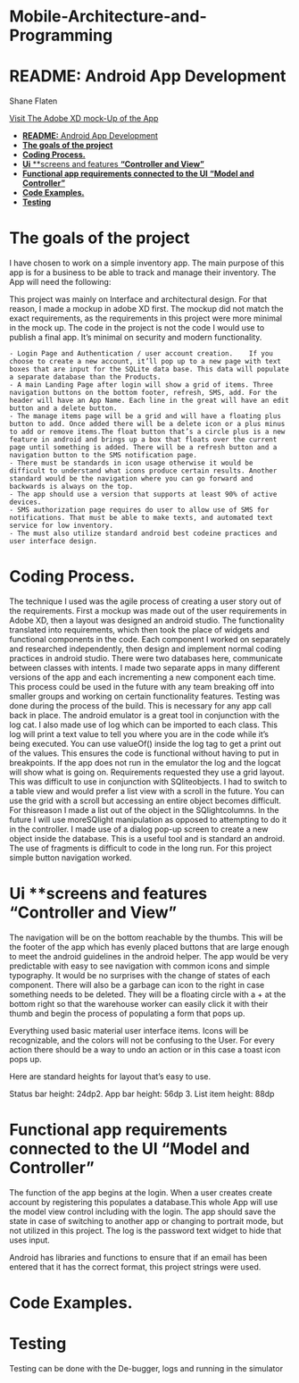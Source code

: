 # Mobile-Architecture-and-Programming


<!doctype html>
<html>
<head>
	<meta charset="UTF-8">
	<title>Simple_Android_App_SFlaten</title>
</head>
<body>
<h1 id="readme-android-app-development"><strong>README:</strong> Android App Development</h1>

<p>Shane Flaten</p><div class="TOC">

<a href="https://xd.adobe.com/view/c027b130-89e6-4091-af05-179d0a8e41f6-9574/">Visit The Adobe XD mock-Up of the App </a>	

<ul>
<li><a href="#readme-android-app-development"><strong>README:</strong> Android App Development</a></li>
<li><a href="#the-goals-of-the-project"><strong>The goals of the project</strong></a></li>
<li><a href="#coding-process"><strong>Coding Process.</strong></a></li>
<li><a href="#ui-screens-and-features-controller-and-view"><strong>Ui</strong> **screens and features <strong>“Controller and View”</strong></a></li>
<li><a href="#functional-app-requirements-connected-to-the-ui-model-and-controller"><strong>Functional app requirements connected to the UI</strong> <strong>“Model and Controller”</strong></a></li>
<li><a href="#code-examples"><strong>Code Examples.</strong></a></li>
<li><a href="#testing"><strong>Testing</strong></a></li>
</ul>
</div>

<h1 id="the-goals-of-the-project"><strong>The goals of the project</strong></h1>

<p>I have chosen to work on a simple inventory app. The main purpose of this app is for a business to be able to track and manage their inventory. The App will need the following:</p>

<p>This project was mainly on Interface and architectural design. For that reason, I made a mockup in adobe XD first. The mockup did not match the exact requirements, as the requirements in this project were more minimal in the mock up. The code in the project is not the code I would use to publish a final app. It’s minimal on security and modern functionality.</p>

<pre><code>- Login Page and Authentication / user account creation.    If you choose to create a new account, it’ll pop up to a new page with text boxes that are input for the SQLite data base. This data will populate a separate database than the Products.
- A main Landing Page after login will show a grid of items. Three navigation buttons on the bottom footer, refresh, SMS, add. For the header will have an App Name. Each line in the great will have an edit button and a delete button.
- The manage items page will be a grid and will have a floating plus button to add. Once added there will be a delete icon or a plus minus to add or remove items.The float button that’s a circle plus is a new feature in android and brings up a box that floats over the current page until something is added. There will be a refresh button and a navigation button to the SMS notification page.
- There must be standards in icon usage otherwise it would be difficult to understand what icons produce certain results. Another standard would be the navigation where you can go forward and backwards is always on the top.
- The app should use a version that supports at least 90% of active devices. 
- SMS authorization page requires do user to allow use of SMS for notifications. That must be able to make texts, and automated text service for low inventory.
- The must also utilize standard android best codeine practices and user interface design.
</code></pre>

<h1 id="coding-process"><strong>Coding Process.</strong></h1>

<p>The technique I used was the agile process of creating a user story out of the requirements. First a mockup was made out of the user requirements in Adobe XD, then a layout was designed an android studio. The functionality translated into requirements, which then took the place of widgets and functional components in the code. Each component I worked on separately and researched independently, then design and implement normal coding practices in android studio. There were two databases here, communicate between classes with intents. I made two separate apps in many different versions of the app and each incrementing a new component each time. This process could be used in the future with any team breaking off into smaller groups and working on certain functionality features. Testing was done during the process of the build. This is necessary for any app call back in place. The android emulator is a great tool in conjunction with the log cat. I also made use of log which can be imported to each class. This log will print a text value to tell you where you are in the code while it’s being executed. You can use valueOf() inside the log tag to get a print out of the values. This ensures the code is functional without having to put in breakpoints. If the app does not run in the emulator the log and the logcat will show what is going on. Requirements requested they use a grid layout. This was difficult to use in conjunction with SQliteobjects. I had to switch to a table view and would prefer a list view with a scroll in the future. You can use the grid with a scroll but accessing an entire object becomes difficult. For thisreason I made a list out of the object in the SQlightcolumns. In the future I will use moreSQlight manipulation as opposed to attempting to do it in the controller. I made use of a dialog pop-up screen to create a new object inside the database. This is a useful tool and is standard an android. The use of fragments is difficult to code in the long run. For this project simple button navigation worked.</p>

<h1 id="ui-screens-and-features-controller-and-view"><strong>Ui</strong> **screens and features <strong>“Controller and View”</strong></h1>

<p>The navigation will be on the bottom reachable by the thumbs. This will be the footer of the app which has evenly placed buttons that are large enough to meet the android guidelines in the android helper. The app would be very predictable with easy to see navigation with common icons and simple typography. It would be no surprises with the change of states of each component. There will also be a garbage can icon to the right in case something needs to be deleted. They will be a floating circle with a + at the bottom right so that the warehouse worker can easily click it with their thumb and begin the process of populating a form that pops up. </p>

<p>Everything used basic material user interface items. Icons will be recognizable, and the colors will not be confusing to the User. For every action there should be a way to undo an action or in this case a toast icon pops up. </p>

<p>Here are standard heights for layout that’s easy to use.</p>

<p>Status bar height: 24dp2. App bar height: 56dp
3. List item height: 88dp</p>

<h1 id="functional-app-requirements-connected-to-the-ui-model-and-controller"><strong>Functional app requirements connected to the UI</strong> <strong>“Model and Controller”</strong></h1>

<p>The function of the app begins at the login. When a user creates create account by registering this populates a database.This whole App will use the model view control including with the login. The app should save the state in case of switching to another app or changing to portrait mode, but not utilized in this project. The log is the password text widget to hide that uses input.</p>

<p>Android has libraries and functions to ensure that if an email has been entered that it has the correct format, this project strings were used. </p>

<h1 id="code-examples"><strong>Code Examples.</strong></h1>

<h1 id="testing"><strong>Testing</strong></h1>

<p>Testing can be done with the De-bugger, logs and running in the simulator</p>
</body>
</html>


